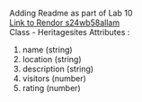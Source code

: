 Adding Readme as part of Lab 10
<br>
[Link to Rendor s24wb58allam](https://s24wb58allam.onrender.com/)
<br>
Class - Heritagesites
Attributes :
1. name (string)
2. location (string)
3. description (string)
4. visitors (number)
5. rating (number)
